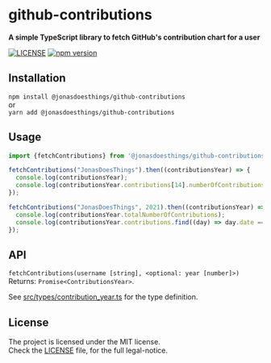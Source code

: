 # github-contributions
**A simple TypeScript library to fetch GitHub's contribution chart for a user**

[![LICENSE](https://img.shields.io/npm/l/@jonasdoesthings/github-contributions?color=%2384cc16&style=flat-square)](./LICENSE)
[![npm version](https://img.shields.io/npm/v/@jonasdoesthings/github-contributions?color=84cc16&style=flat-square)](https://www.npmjs.com/package/@jonasdoesthings/github-contributions/)


## Installation
`npm install @jonasdoesthings/github-contributions`  
or  
`yarn add @jonasdoesthings/github-contributions`

## Usage
```typescript
import {fetchContributions} from '@jonasdoesthings/github-contributions';

fetchContributions("JonasDoesThings").then((contributionsYear) => {
  console.log(contributionsYear);
  console.log(contributionsYear.contributions[14].numberOfContributions);
});

fetchContributions("JonasDoesThings", 2021).then((contributionsYear) => {
  console.log(contributionsYear.totalNumberOfContributions);
  console.log(contributionsYear.contributions.find((day) => day.date === '2021-08-29')?.numberOfContributions);
});
```

## API
`fetchContributions(username [string], <optional: year [number]>)`  
Returns: `Promise<ContributionsYear>`.  
  
See [src/types/contribution_year.ts](src/types/contribution_year.ts) for the type definition.  

## License
The project is licensed under the MIT license.    
Check the [LICENSE](./LICENSE) file, for the full legal-notice.
